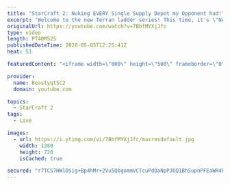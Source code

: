 ```yaml
---
title: "StarCraft 2: Nuking EVERY Single Supply Depot my Opponent had!"
excerpt: "Welcome to the new Terran ladder series! This time, it's \"Never Attack to Grandmaster!\" In this challenge, I play as Terran on the EU ladder, and in every game I'm not allowed to attack with any units except for using Ghosts. I'm allowed to make any army units for defending, as long as I don't attack"
originalUrl: https://youtube.com/watch?v=7BbfMYXjJfc
type: video
length: PT40M52S
publishedDateTime: 2020-05-05T12:25:41Z
heat: 51

featuredContent: "<iframe width=\"800\" height=\"500\" frameborder=\"0\" src=\"https://www.youtube.com/embed/7BbfMYXjJfc\" allow=\"accelerometer; autoplay; encrypted-media; gyroscope; picture-in-picture\" allowfullscreen></iframe>"

provider:
  name: BeastyqtSC2
  domain: youtube.com

topics:
  - StarCraft 2
tags:
  - Live

images:
  - url: https://i.ytimg.com/vi/7BbfMYXjJfc/maxresdefault.jpg
    width: 1280
    height: 720
    isCached: true

secured: "r7TCS7HWlDSig+Bp4hMr+2Vu5QbgommVCTcuPdOaNpPJOQ1BhSupnPFEaWR4R9T8xZB4SRk7MYsobxhslloSElO5tocEfHH/DlAYIGQQjVX+WNclJfDppJ1FxQ2zGXfMNTMSeeDlgLTKvtCfztWPGwKvJeI7hnr1h8VmaUdR7Js7HoweoorONGjk5wbIjnMjF95+BIgyiK1sc6Dv5o6Yf+7naZnmZ9k+Xv5Q5RNr+aEwObNi5NG6fLzXSRBerNIsg9oJPTNSa1hvmGeAy431H8rJk9YzWq1B6x37CyrMWF0XRWS7VvGb6p9A05fNTcQy+d6p4obySF63T3CgCNZqOS/ztMIxQMxeRJ8xHPenrEn0dDCEPDBFWGDVvRm56z/K+3/jdGZCtqBmIw0cUyeP60HJCNQTuAWIgI7mTAkmC/c=;JlU2bQ2KvdVWkAbHlZEXAQ=="
---
```


